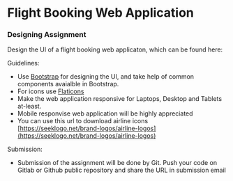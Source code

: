 # Flight Booking Web Application

### Designing Assignment

Design the UI of a flight booking web applicaton, which can be found here: 

Guidelines: 

* Use [Bootstrap](https://getbootstrap.com/) for designing the UI, and take help of common components avaialble in Bootstrap.
* For icons use [Flaticons](https://www.flaticon.com/home)
* Make the web application responsive for Laptops, Desktop and Tablets at-least. 
* Mobile responvise web application will be highly appreciated
* You can use this url to download airline icons [https://seeklogo.net/brand-logos/airline-logos](https://seeklogo.net/brand-logos/airline-logos)

Submission: 

* Submission of the assignment will be done by Git. Push your code on Gitlab or Github public repository and share the URL in submission email
